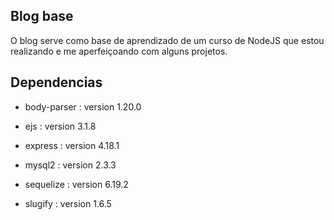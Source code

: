 ## Blog base

O blog serve como base de aprendizado de um curso de NodeJS que estou realizando e me aperfeiçoando com alguns projetos.

## Dependencias
* body-parser : version 1.20.0

* ejs : version 3.1.8

* express : version 4.18.1

* mysql2 : version 2.3.3

* sequelize : version 6.19.2

* slugify : version 1.6.5
